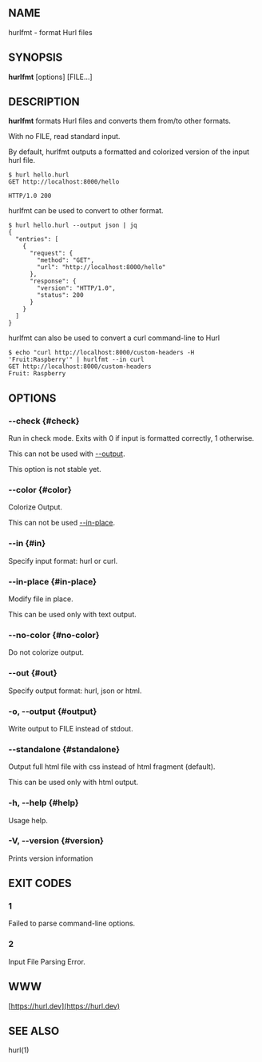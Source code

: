 ## NAME

hurlfmt - format Hurl files


## SYNOPSIS

**hurlfmt** [options] [FILE...]


## DESCRIPTION

**hurlfmt** formats Hurl files and converts them from/to other formats.

With no FILE, read standard input.


By default, hurlfmt outputs a formatted and colorized version of the input hurl file.

```
$ hurl hello.hurl
GET http://localhost:8000/hello

HTTP/1.0 200
```



hurlfmt can be used to convert to other format.


```
$ hurl hello.hurl --output json | jq
{
  "entries": [
    {
      "request": {
        "method": "GET",
        "url": "http://localhost:8000/hello"
      },
      "response": {
        "version": "HTTP/1.0",
        "status": 200
      }
    }
  ]
}

```


hurlfmt can also be used to convert a curl command-line to Hurl

```
$ echo "curl http://localhost:8000/custom-headers -H 'Fruit:Raspberry'" | hurlfmt --in curl
GET http://localhost:8000/custom-headers
Fruit: Raspberry
```


## OPTIONS


### --check {#check}

Run in check mode. Exits with 0 if input is formatted correctly, 1 otherwise.

This can not be used with [--output](#output).

This option is not stable yet.

### --color {#color}

Colorize Output.

This can not be used [--in-place](#inplace).

### --in <FORMAT> {#in}

Specify input format: hurl or curl.

### --in-place {#in-place}

Modify file in place.

This can be used only with text output.

### --no-color {#no-color}

Do not colorize output.

### --out <FORMAT> {#out}

Specify output format: hurl, json or html.

### -o, --output <FILE> {#output}

Write output to FILE instead of stdout.

### --standalone {#standalone}

Output full html file with css instead of html fragment (default).

This can be used only with html output.

### -h, --help {#help}

Usage help.


### -V, --version {#version}

Prints version information




## EXIT CODES

### 1

Failed to parse command-line options.


### 2

Input File Parsing Error.


## WWW

[https://hurl.dev](https://hurl.dev)


## SEE ALSO

hurl(1)
